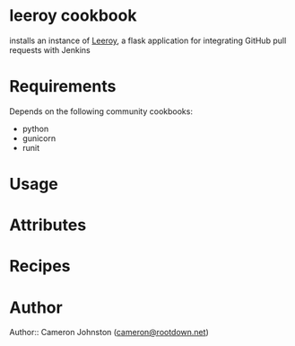 # leeroy cookbook

installs an instance of [Leeroy](https://github.com/litl/leeroy/), a flask application for integrating GitHub pull requests with Jenkins

# Requirements

Depends on the following community cookbooks:
* python
* gunicorn
* runit

# Usage

# Attributes

# Recipes

# Author

Author:: Cameron Johnston (<cameron@rootdown.net>)
